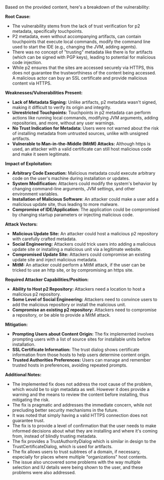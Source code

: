 Based on the provided content, here's a breakdown of the vulnerability:

**Root Cause:**

- The vulnerability stems from the lack of trust verification for p2 metadata, specifically touchpoints.
- P2 metadata, even without accompanying artifacts, can contain touchpoints that execute local commands, modify the command line used to start the IDE (e.g., changing the JVM, adding agents).
-  There was no concept of "trusting" metadata like there is for artifacts (which can be signed with PGP keys), leading to potential for malicious code injection.
-  While p2 ensures that the sites are accessed securely via HTTPS, this does not guarantee the trustworthiness of the content being accessed. A malicious actor can buy an SSL certificate and provide malicious content via HTTPS.

**Weaknesses/Vulnerabilities Present:**

- **Lack of Metadata Signing:** Unlike artifacts, p2 metadata wasn't signed, making it difficult to verify its origin and integrity.
- **Unrestricted Touchpoints:** Touchpoints in p2 metadata can perform actions like running local commands, modifying JVM arguments, adding repositories, and more, without any user warnings.
- **No Trust Indication for Metadata:** Users were not warned about the risk of installing metadata from untrusted sources, unlike with unsigned artifacts.
- **Vulnerable to Man-in-the-Middle (MitM) Attacks:**  Although https is used, an attacker with a valid certificate can still host malicious code and make it seem legitimate.

**Impact of Exploitation:**

- **Arbitrary Code Execution:** Malicious metadata could execute arbitrary code on the user's machine during installation or updates.
- **System Modification:** Attackers could modify the system's behavior by changing command-line arguments, JVM settings, and other environment variables.
- **Installation of Malicious Software**: An attacker could make a user add a malicious update site, thus leading to more malware.
- **Compromise of IDE/Application:** The application could be compromised by changing startup parameters or injecting malicious code.

**Attack Vectors:**

- **Malicious Update Site:** An attacker could host a malicious p2 repository with carefully crafted metadata.
- **Social Engineering:** Attackers could trick users into adding a malicious update site or installing a malicious unit via a legitimate website.
- **Compromised Update Site:** Attackers could compromise an existing update site and inject malicious metadata.
- **MitM:** An attacker could perform a MitM attack, if the user can be tricked to use an http site, or by compromising an https site.

**Required Attacker Capabilities/Position:**

- **Ability to Host p2 Repository:** Attackers need a location to host a malicious p2 repository.
- **Some Level of Social Engineering:** Attackers need to convince users to add the malicious repository or install the malicious unit.
- **Compromise an existing p2 repository:** Attackers need to compromise a repository, or be able to provide a MitM attack.

**Mitigation:**

- **Prompting Users about Content Origin:** The fix implemented involves prompting users with a list of source sites for installable units before installation.
- **SSL Certificate Information:** The trust dialog shows certificate information from those hosts to help users determine content origin.
- **Trusted Authorities Preferences:** Users can manage and remember trusted hosts in preferences, avoiding repeated prompts.

**Additional Notes:**

- The implemented fix does not address the root cause of the problem, which would be to sign metadata as well. However it does provide a warning and the means to review the content before installing, thus mitigating the risk.
-  The fix is pragmatic and addresses the immediate concern, while not precluding better security mechanisms in the future.
-  It was noted that simply having a valid HTTPS connection does not guarantee trust.
- The fix is to provide a level of confirmation that the user needs to make informed decisions about what they are installing and where it's coming from, instead of blindly trusting metadata.
-  The fix provides a TrustAuthorityDialog which is similar in design to the TrustCertificateDialog, which is used for artifacts.
-  The fix allows users to trust subtrees of a domain, if necessary, especially for places where multiple "organizations" host contents.
-  The issue also uncovered some problems with the way multiple selection and IU details were being shown to the user, and these problems were also addressed.